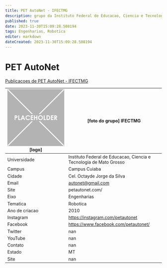 ```yaml
---
title: PET AutoNet - IFECTMG
description: grupo da Instituto Federal de Educacao, Ciencia e Tecnologia de Mato Grosso
published: true
date: 2023-11-30T15:09:28.508194
tags: Engenharias, Robotica
editor: markdown
dateCreated: 2023-11-30T15:09:28.508194
---
```


# PET AutoNet

[Publicacoes de PET AutoNet - IFECTMG](/atividade/129PETAutoNetIFECTMG/feed.md)

| ![placeholder.png](/placeholder.png) [logo] | [foto do grupo] IFECTMG         |
| ------------------------------------------- | ------------------------------------------------- |
| Universidade                                | Instituto Federal de Educacao, Ciencia e Tecnologia de Mato Grosso      |
| Campus                                      | Campus Cuiaba            |
| Cidade                                      | Cel. Octayde Jorge da Silva             |
| Email                                       | autonet@gmail.com             |
| Site                                        | petautonet.com/              |
| Eixo                                        | Engenharias              |
| Tematica                                    | Robotica          |
| Ano de criacao                              | 2010        |
| Instagram                                   | https://instagram.com/petautonet         |
| Facebook                                    | https://www.facebook.com/petautonet/          |
| Twitter                                     | nan           |
| YouTube                                     | nan           |
| Contato                                     | nan         |
| Estado                                      |  MT            |
| Site                                        | nan |
